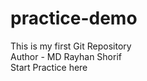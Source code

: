 # practice-demo
This is my first Git Repository
<br>
Author - MD Rayhan Shorif
<br>
Start Practice here

